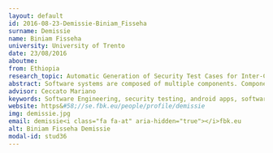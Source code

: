 ```yaml
---
layout: default 
id: 2016-08-23-Demissie-Biniam_Fisseha
surname: Demissie
name: Biniam Fisseha
university: University of Trento
date: 23/08/2016
aboutme: 
from: Ethiopia
research_topic: Automatic Generation of Security Test Cases for Inter-Component Communication Vulnerabilities
abstract: Software systems are composed of multiple components. Components hold special privileges to perform different tasks. Controlled access to system resources is achieved through permission based security model. In order to gain privileges, a malicious component usually has to abuse a privileged component. This phenomenon is commonly known as the confused deputy attack. Confused deputy attack occurs when a privileged component performs an activity that needs special permission on behalf of other component that does not have the required permission. Static analysis is often used to detect existence of this vulnerability. However, reports of static analysis are vulnerability points rather than conditions that cause the vulnerability. Therefore, a developer that wishes to fix this vulnerability has to manually analyze the code in order to understand the conditions that cause the vulnerability. Similar to other permission based systems, the Android system also suffers from the confused deputy attack called permission redelegation. In our work, we investigate different approaches on how to automatically generate test cases that reveal permission redelegation vulnerabilities in Android apps. Test cases help developers easily trace, identify and fix the vulnerabilities. The test cases are also used to verify if the applied fix has resolved the vulnerability or not.
advisor: Ceccato Mariano
keywords: Software Engineering, security testing, android apps, software analysis, static analysis
website: https&#58;//se.fbk.eu/people/profile/demissie
img: demissie.jpg
email: demissie<i class="fa fa-at" aria-hidden="true"></i>fbk.eu
alt: Biniam Fisseha Demissie
modal-id: stud36
---
```

